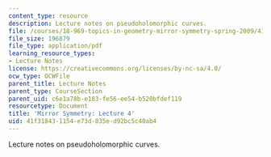 ```yaml
---
content_type: resource
description: Lecture notes on pseudoholomorphic curves.
file: /courses/18-969-topics-in-geometry-mirror-symmetry-spring-2009/41f318431154e73d835ed92bc5c40ab4_MIT18_969s09_lec04.pdf
file_size: 196879
file_type: application/pdf
learning_resource_types:
- Lecture Notes
license: https://creativecommons.org/licenses/by-nc-sa/4.0/
ocw_type: OCWFile
parent_title: Lecture Notes
parent_type: CourseSection
parent_uid: c6e1a78b-e183-fe56-ee54-b520bfdef119
resourcetype: Document
title: 'Mirror Symmetry: Lecture 4'
uid: 41f31843-1154-e73d-835e-d92bc5c40ab4
---
```

Lecture notes on pseudoholomorphic curves.